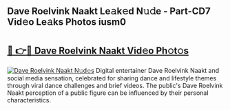 ## Dave Roelvink Naakt Le𝚊k𝚎d N𝚞𝚍e - Part-CD7 Vid𝚎o Le𝚊ks Photos iusm0

# <h2><a href="http://fb2f5tn.evod.top/?m=Dave+Roelvink+Naakt">🔗 👉🔴 Dave Roelvink Naakt Vid𝚎o Ph𝚘t𝚘s</a></h2>

[![Dave Roelvink Naakt N𝚞d𝚎s](https://i.imgur.com/8V9OHl7.gif)](http://fb2f5tn.evod.top/?m=Dave+Roelvink+Naakt)
Digital entertainer Dave Roelvink Naakt and social media sensation, celebrated for sharing dance and lifestyle themes through viral dance challenges and brief videos. The public's Dave Roelvink Naakt perception of a public figure can be influenced by their personal characteristics. 
